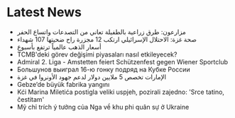 # Latest News
-  مزارعون: طرق زراعية بالطفيلة تعاني من التصدعات واتساع الحفر
-  صحة غزة: الاحتلال الإسرائيلي ارتكب 12 مجزرة راح ضحيتها 107 شهداء
-  أسعار الذهب عالمياً ترتفع بأسبوع
-  TCMB'deki görev değişimi piyasaları nasıl etkileyecek?
-  Admiral 2. Liga - Amstetten feiert Schützenfest gegen Wiener Sportclub
-  Большунов выиграл 16-ю гонку подряд на Кубке России
-  الإمارات تخصص 5 ملايين دولار لدعم جهود الأونروا في غزة
-  Gebze’de büyük fabrika yangını
-  Kći Marina Miletića postigla veliki uspjeh, pozirali zajedno: 'Srce tatino, čestitam'
-  Mỹ chỉ trích ý tưởng của Nga về khu phi quân sự ở Ukraine
